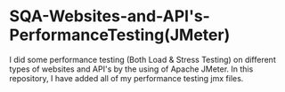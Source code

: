 # SQA-Websites-and-API's-PerformanceTesting(JMeter)
I did some performance testing (Both Load & Stress Testing) on different types of websites and API's by the using of Apache JMeter. In this repository, I have added all of my performance testing jmx files.  
